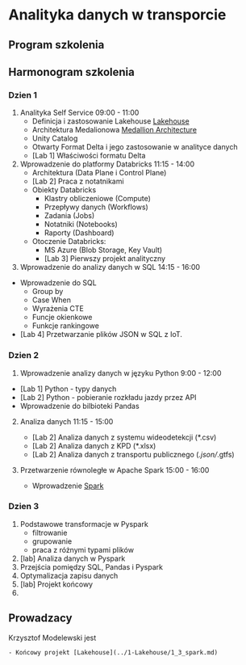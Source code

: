 # Analityka danych w transporcie


## Program szkolenia

## Harmonogram szkolenia

### Dzien 1
1. Analityka Self Service 09:00 - 11:00
    - Definicja i zastosowanie Lakehouse [Lakehouse](../1-Lakehouse/1_1_lakehouse.md)
    - Architektura Medalionowa [Medallion Architecture ](../1-Lakehouse/1_0_medallion_architecture.md)
    - Unity Catalog
    - Otwarty Format Delta i jego zastosowanie w analityce danych
    - [Lab 1] Właściwości formatu Delta
2. Wprowadzenie do platformy Databricks 11:15 - 14:00
   - Architektura (Data Plane i Control Plane)
   - [Lab 2] Praca z notatnikami
   - Obiekty Databricks
     - Klastry obliczeniowe (Compute)
     - Przepływy danych (Workflows)
     - Zadania (Jobs)
     - Notatniki (Notebooks)
     - Raporty (Dashboard)
   - Otoczenie Databricks:
     - MS Azure (Blob Storage, Key Vault)
     - [Lab 3] Pierwszy projekt analityczny
3. Wprowadzenie do analizy danych w SQL 14:15 - 16:00
  - Wprowadzenie do SQL
    - Group by
    - Case When
    - Wyrażenia CTE
    - Funcje okienkowe 
    - Funkcje rankingowe
  - [Lab 4] Przetwarzanie plików JSON w SQL z IoT.

### Dzien 2
1. Wprowadzenie analizy danych w języku Python 9:00 - 12:00
  - [Lab 1] Python - typy danych
  - [Lab 2] Python - pobieranie rozkładu jazdy przez API
  - Wprowadzenie do bilbioteki Pandas

2. Analiza danych 11:15 - 15:00
    - [Lab 2] Analiza danych z systemu wideodetekcji (*.csv)
    - [Lab 2] Analiza danych z KPD (*.xlsx)
    - [Lab 2] Analiza danych z transportu publicznego (*.json/*.gtfs)

3. Przetwarzenie równoległe w Apache Spark 15:00 - 16:00
    - Wprowadzenie  [Spark](../1-Lakehouse/1_3_spark.md)


### Dzien 3
1. Podstawowe transformacje w Pyspark
   - filtrowanie
   - grupowanie
   - praca z różnymi typami plików
2. [lab] Analiza danych w Pyspark
3. Przejścia pomiędzy SQL, Pandas i Pyspark
3. Optymalizacja zapisu danych
4. [lab] Projekt końcowy
5. 



## Prowadzacy

Krzysztof Modelewski jest 


    - Końcowy projekt [Lakehouse](../1-Lakehouse/1_3_spark.md)
   